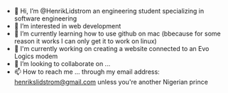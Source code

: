 - 👋 Hi, I’m @HenrikLidstrom an engineering student specializing in software engineering
- 👀 I’m interested in web development
- 🌱 I’m currently learning how to use github on mac (bbecause for some reason it works I can only get it to work on linux)
- 🦺 I'm currently working on creating a website connected to an Evo Logics modem
- 💞️ I’m looking to collaborate on ...
- 📫 How to reach me ... through my email address: henrikslidstrom@gmail.com unless you're another Nigerian prince

<!---
HenrikLidstrom/HenrikLidstrom is a ✨ special ✨ repository because its `README.md` (this file) appears on your GitHub profile.
You can click the Preview link to take a look at your changes.
--->
